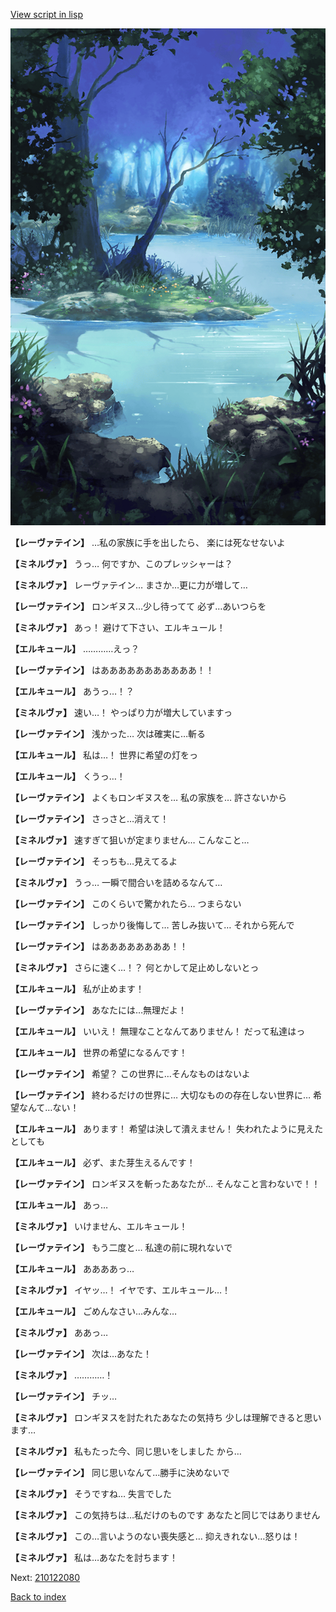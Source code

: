 [View script in lisp](../scripts/210122071.txt)

![fountain.png](../images/backgrounds/fountain.png)

**【レーヴァテイン】**
…私の家族に手を出したら、
楽には死なせないよ

**【ミネルヴァ】**
うっ…
何ですか、このプレッシャーは？

**【ミネルヴァ】**
レーヴァテイン…
まさか…更に力が増して…

**【レーヴァテイン】**
ロンギヌス…少し待ってて
必ず…あいつらを

**【ミネルヴァ】**
あっ！
避けて下さい、エルキュール！

**【エルキュール】**
…………えっ？

**【レーヴァテイン】**
はあああああああああああ！！

**【エルキュール】**
あうっ…！？

**【ミネルヴァ】**
速い…！
やっぱり力が増大していますっ

**【レーヴァテイン】**
浅かった…
次は確実に…斬る

**【エルキュール】**
私は…！
世界に希望の灯をっ

**【エルキュール】**
くうっ…！

**【レーヴァテイン】**
よくもロンギヌスを…
私の家族を…
許さないから

**【レーヴァテイン】**
さっさと…消えて！

**【ミネルヴァ】**
速すぎて狙いが定まりません…
こんなこと…

**【レーヴァテイン】**
そっちも…見えてるよ

**【ミネルヴァ】**
うっ…
一瞬で間合いを詰めるなんて…

**【レーヴァテイン】**
このくらいで驚かれたら…
つまらない

**【レーヴァテイン】**
しっかり後悔して…
苦しみ抜いて…
それから死んで

**【レーヴァテイン】**
はああああああああ！！

**【ミネルヴァ】**
さらに速く…！？
何とかして足止めしないとっ

**【エルキュール】**
私が止めます！

**【レーヴァテイン】**
あなたには…無理だよ！

**【エルキュール】**
いいえ！
無理なことなんてありません！
だって私達はっ

**【エルキュール】**
世界の希望になるんです！

**【レーヴァテイン】**
希望？
この世界に…そんなものはないよ

**【レーヴァテイン】**
終わるだけの世界に…
大切なものの存在しない世界に…
希望なんて…ない！

**【エルキュール】**
あります！
希望は決して潰えません！
失われたように見えたとしても

**【エルキュール】**
必ず、また芽生えるんです！

**【レーヴァテイン】**
ロンギヌスを斬ったあなたが…
そんなこと言わないで！！

**【エルキュール】**
あっ…

**【ミネルヴァ】**
いけません、エルキュール！

**【レーヴァテイン】**
もう二度と…
私達の前に現れないで

**【エルキュール】**
ああああっ…

**【ミネルヴァ】**
イヤッ…！
イヤです、エルキュール…！

**【エルキュール】**
ごめんなさい…みんな…

**【ミネルヴァ】**
ああっ…

**【レーヴァテイン】**
次は…あなた！

**【ミネルヴァ】**
…………！

**【レーヴァテイン】**
チッ…

**【ミネルヴァ】**
ロンギヌスを討たれたあなたの気持ち
少しは理解できると思います…

**【ミネルヴァ】**
私もたった今、同じ思いをしました
から…

**【レーヴァテイン】**
同じ思いなんて…勝手に決めないで

**【ミネルヴァ】**
そうですね…
失言でした

**【ミネルヴァ】**
この気持ちは…私だけのものです
あなたと同じではありません

**【ミネルヴァ】**
この…言いようのない喪失感と…
抑えきれない…怒りは！

**【ミネルヴァ】**
私は…あなたを討ちます！

Next: [210122080](210122080.md)

[Back to index](index.md)
